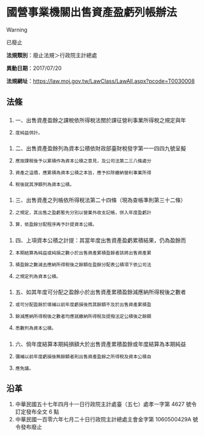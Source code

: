 # 國營事業機關出售資產盈虧列帳辦法


> [!WARNING]
> 已廢止


**法規類別**：廢止法規＞行政院主計總處

**異動日期**：2017/07/20  

**法規網址**：https://law.moj.gov.tw/LawClass/LawAll.aspx?pcode=T0030008



## 法條
##### 
1. 一、出售資產盈餘之課稅依所得稅法關於課征營利事業所得稅之規定與年
1.     度純益併計。

##### 
1. 二、出售資產盈餘列為資本公積依財政部臺財稅發字第一一四四九號呈擬
1.     應按課稅後予以累積作為資本公積之意見，及公司法第二三八條處分
1.     資產之溢價，應累積為資本公積之本旨，應予扣除繳納營利事業所得
1.     稅後就其淨額列為資本公積。

##### 
1. 三、出售資產之列帳依所得稅法第二十四條（現為查帳準則第三十二條）
1.     之規定，其出售之盈虧暫先分別以營業外收支記帳，併入年度盈虧計
1.     算，依盈餘分配程序再予計提資本公積。

##### 
1. 四、上項資本公積之計提：其當年度出售資產盈虧累積結果，仍為盈餘而
1.     本期結算為純益或純損之數小於出售資產累積盈餘者該將出售資產累
1.     積盈餘之數減去應納所得稅後之餘額在盈餘分配表公積項下依公司法
1.     之規定列為資本公積。

##### 
1. 五、如其年度可分配之盈餘小於出售資產累積盈餘減應納所得稅後之數者
1.     或可分配盈餘於填補以前年度虧損後而其餘額不及於出售資產累積盈
1.     餘減應納所得稅後之數者均應就繳納所得稅及提撥法定公積後之餘額
1.     悉數列為資本公積。

##### 
1. 六、倘年度結算本期純損額大於出售資產累積盈餘或年度結算為本期純益
1.     彌補以前年度虧損後無餘額者則出售資產盈餘之所得稅及資本公積自
1.     應免議。

## 沿革
1. 中華民國五十七年四月十一日行政院主計處臺（五七）處孝一字第 4627 號令訂定發布全文 6  點
1. 中華民國一百零六年七月二十日行政院主計總處主會金字第 1060500429A  號令發布廢止
